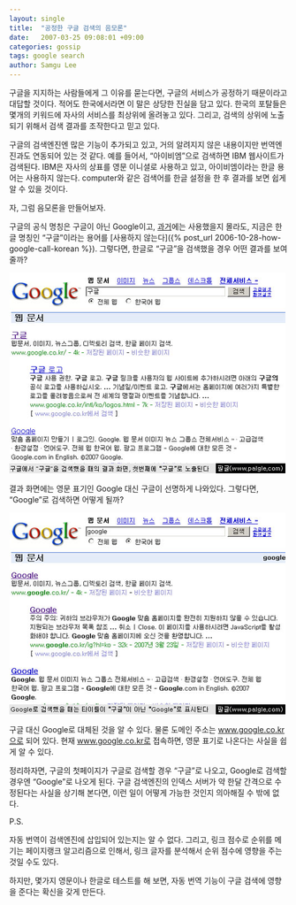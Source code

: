```yaml
---
layout: single
title:  "공정한 구글 검색의 음모론"
date:   2007-03-25 09:08:01 +09:00
categories: gossip
tags: google search
author: Samgu Lee
---
```

구글을 지지하는 사람들에게 그 이유를 묻는다면, 구글의 서비스가 공정하기 때문이라고 대답할 것이다. 적어도 한국에서라면 이 말은 상당한 진실을 담고 있다. 한국의 포탈들은 몇개의 키워드에 자사의 서비스를 최상위에 올려놓고 있다. 그리고, 검색의 상위에 노출되기 위해서 검색 결과를 조작한다고 믿고 있다.

구글의 검색엔진엔 많은 기능이 추가되고 있고, 거의 알려지지 않은 내용이지만 번역엔진과도 연동되어 있는 것 같다. 예를 들어서, &#8220;아이비엠&#8221;으로 검색하면 IBM 웹사이트가 검색된다. IBM은 자사의 상표를 영문 이니셜로 사용하고 있고, 아이비엠이라는 한글 용어는 사용하지 않는다. computer와 같은 검색어를 한글 설정을 한 후 결과를 보면 쉽게 알 수 있을 것이다.

자, 그럼 음모론을 만들어보자.

구글의 공식 명칭은 구글이 아닌 Google이고, [과거](http://www.hof.pe.kr/wp/archives/2407)에는 사용했을지 몰라도, 지금은 한글 명칭인 &#8220;구글&#8221;이라는 용어를 [사용하지 않는다]({% post_url 2006-10-28-how-google-call-korean %}). 그렇다면, 한글로 &#8220;구글&#8221;을 검색했을 경우 어떤 결과를 보여줄까?

![구글에서 구글로 검색한 화면](/assets/google-search-result.jpg)

결과 화면에는 영문 표기인 Google 대신 구글이 선명하게 나와있다. 그렇다면, &#8220;Google&#8221;로 검색하면 어떻게 될까?

![구글에서 Google로 검색한 화면](/assets/google-search-result-english.jpg)

구글 대신 Google로 대체된 것을 알 수 있다. 물론 도메인 주소는 www.google.co.kr으로 되어 있다. 현재 www.google.co.kr로 접속하면, 영문 표기로 나온다는 사실을 쉽게 알 수 있다.

정리하자면, 구글의 첫페이지가 구글로 검색할 경우 &#8220;구글&#8221;로 나오고, Google로 검색할 경우엔 &#8220;Google&#8221;로 나오게 된다. 구글 검색엔진의 인덱스 서버가 약 한달 간격으로 수정된다는 사실을 상기해 본다면, 이런 일이 어떻게 가능한 것인지 의아해질 수 밖에 없다.

P.S.

자동 번역이 검색엔진에 삽입되어 있는지는 알 수 없다. 그리고, 링크 점수로 순위를 메기는 페이지랭크 알고리즘으로 인해서, 링크 글자를 분석해서 순위 점수에 영향을 주는 것일 수도 있다.

하지만, 몇가지 영문이나 한글로 테스트를 해 보면, 자동 번역 기능이 구글 검색에 영향을 준다는 확신을 갖게 만든다.
